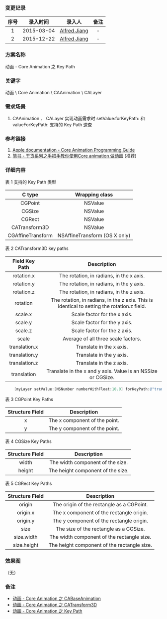 ### 变更记录

| 序号 | 录入时间 | 录入人 | 备注 |
|:--------:|:--------:|:--------:|:--------:|
| 1 | 2015-03-04 | [Alfred Jiang](https://github.com/viktyz) | - |
| 2 | 2015-12-22 | [Alfred Jiang](https://github.com/viktyz) | - |

### 方案名称

动画 - Core Animation 之 Key Path

### 关键字

动画 \ Core Animation \ CAAnimation \ CALayer

### 需求场景

1. CAAnimation 、 CALayer 实现动画需求时 setValue:forKeyPath: 和 valueForKeyPath: 支持的 Key Path 速查

### 参考链接

1. [Apple documentation - Core Animation Programming Guide](https://developer.apple.com/library/ios/documentation/Cocoa/Conceptual/CoreAnimation_guide/Key-ValueCodingExtensions/Key-ValueCodingExtensions.html#//apple_ref/doc/uid/TP40004514-CH12-SW2)
2. [简书 - 干货系列之手把手教你使用Core animation 做动画](http://www.jianshu.com/p/1e2b8ff3519e) (推荐)

### 详细内容

表 1  支持的 Key Path 类型

| C type | Wrapping class |
| :--: | :--: |
| CGPoint | NSValue |
| CGSize | NSValue |
| CGRect | NSValue |
| CATransform3D | NSValue |
| CGAffineTransform | NSAffineTransform (OS X only) |

表 2  CATransform3D key paths

| Field Key Path | Description |
| :--: | :--: |
| rotation.x | The rotation, in radians, in the x axis. |
| rotation.y | The rotation, in radians, in the y axis. |
| rotation.z | The rotation, in radians, in the z axis. |
| rotation | The rotation, in radians, in the z axis. This is identical to setting the rotation.z field. |
| scale.x | Scale factor for the x axis. |
| scale.y | Scale factor for the y axis. |
| scale.z | Scale factor for the z axis. |
| scale | Average of all three scale factors. |
| translation.x | Translate in the x axis. |
| translation.y | Translate in the y axis. |
| translation.z | Translate in the z axis. |
| translation | Translate in the x and y axis. Value is an NSSize or CGSize. |

```objectivec
    [myLayer setValue:[NSNumber numberWithFloat:10.0] forKeyPath:@"transform.translation.x"];
```

表 3  CGPoint Key Paths

| Structure Field | Description |
| :--: | :--: |
| x | The x component of the point. |
| y | The y component of the point. |

表 4  CGSize Key Paths

| Structure Field | Description |
| :--: | :--: |
| width | The width component of the size. |
| height | The height component of the size. |

表 5  CGRect Key Paths

| Structure Field | Description |
| :--: | :--: |
| origin | The origin of the rectangle as a CGPoint. |
| origin.x | The x component of the rectangle origin. |
| origin.y | The y component of the rectangle origin. |
| size | The size of the rectangle as a CGSize. |
| size.width | The width component of the rectangle size. |
| size.height | The height component of the rectangle size. |

### 效果图
（无）

### 备注

* [动画 - Core Animation 之 CABaseAnimation](Note_00045_20151222.md)
* [动画 - Core Animation 之 CATransform3D](Note_00035_20151222.md)
* [动画 - Core Animation 之 Key Path](Note_00046_20151222.md)